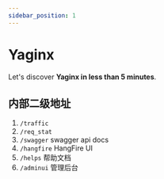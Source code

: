 ```yaml
---
sidebar_position: 1
---
```


# Yaginx

Let's discover **Yaginx in less than 5 minutes**.

## 内部二级地址

1. `/traffic`
2. `/req_stat`
3. `/swagger` swagger api docs
4. `/hangfire` HangFire UI
5. `/helps` 帮助文档
6. `/adminui` 管理后台
